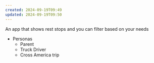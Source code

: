 ```yaml
---
created: 2024-09-19T09:49
updated: 2024-09-19T09:50
---
```

An app that shows rest stops and you can filter based on your needs
- Personas
	- Parent
	- Truck Driver
	- Cross America trip 